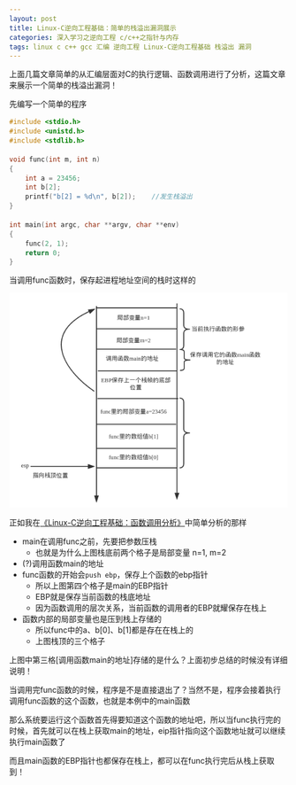 ```yaml
---
layout: post
title: Linux-C逆向工程基础：简单的栈溢出漏洞展示
categories: 深入学习之逆向工程 c/c++之指针与内存
tags: linux c c++ gcc 汇编 逆向工程 Linux-C逆向工程基础 栈溢出 漏洞
---
```


上面几篇文章简单的从汇编层面对C的执行逻辑、函数调用进行了分析，这篇文章来展示一个简单的栈溢出漏洞！

先编写一个简单的程序

```c
#include <stdio.h>
#include <unistd.h>
#include <stdlib.h>

void func(int m, int n)
{
    int a = 23456;
    int b[2];
    printf("b[2] = %d\n", b[2]);    //发生栈溢出
}

int main(int argc, char **argv, char **env)
{
    func(2, 1);
    return 0;
}
```

当调用func函数时，保存起进程地址空间的栈时这样的

![](../media/image/2018-06-06/04-01.png)

正如我在[《Linux-C逆向工程基础：函数调用分析》](http://www.xumenger.com/linux-c-asm-3-20180606/)中简单分析的那样

* main在调用func之前，先要把参数压栈
    * 也就是为什么上图栈底前两个格子是局部变量 n=1, m=2
* (?)调用函数main的地址
* func函数的开始会`push ebp`，保存上个函数的ebp指针
    * 所以上图第四个格子是main的EBP指针
    * EBP就是保存当前函数的栈底地址
    * 因为函数调用的层次关系，当前函数的调用者的EBP就耀保存在栈上
* 函数内部的局部变量也是压到栈上存储的
    * 所以func中的a、b[0]、b[1]都是存在在栈上的
    * 上图栈顶的三个格子

上图中第三格[调用函数main的地址]存储的是什么？上面初步总结的时候没有详细说明！

当调用完func函数的时候，程序是不是直接退出了？当然不是，程序会接着执行调用func函数的这个函数，也就是本例中的main函数

那么系统要运行这个函数首先得要知道这个函数的地址吧，所以当func执行完的时候，首先就可以在栈上获取main的地址，eip指针指向这个函数地址就可以继续执行main函数了

而且main函数的EBP指针也都保存在栈上，都可以在func执行完后从栈上获取到！

## 
